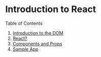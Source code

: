 # Introduction to React

Table of Contents

1. [Introduction to the DOM](https://github.com/Zandrr/react-5828/blob/master/intro_to_DOM.md)
2. [React?](https://github.com/Zandrr/react-5828/blob/master/react_intro.md)
3. [Components and Props]()
4. [Sample App](https://github.com/Zandrr/react-5828/tree/master/sample_app)